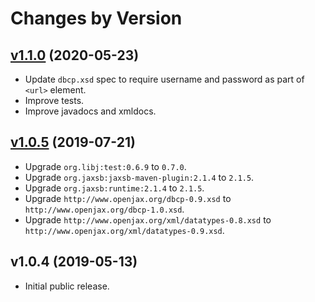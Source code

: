 # Changes by Version

## [v1.1.0](https://github.com/openjax/dbcp/compare/4ebc32116c4382d0ac8d8077db3f42f617e379a2..HEAD) (2020-05-23)
* Update `dbcp.xsd` spec to require username and password as part of `<url>` element.
* Improve tests.
* Improve javadocs and xmldocs.

## [v1.0.5](https://github.com/openjax/dbcp/compare/8381da235a847ac52132bb87dd96cddaf2ca26d5..4ebc32116c4382d0ac8d8077db3f42f617e379a2) (2019-07-21)
* Upgrade `org.libj:test:0.6.9` to `0.7.0`.
* Upgrade `org.jaxsb:jaxsb-maven-plugin:2.1.4` to `2.1.5`.
* Upgrade `org.jaxsb:runtime:2.1.4` to `2.1.5`.
* Upgrade `http://www.openjax.org/dbcp-0.9.xsd` to `http://www.openjax.org/dbcp-1.0.xsd`.
* Upgrade `http://www.openjax.org/xml/datatypes-0.8.xsd` to `http://www.openjax.org/xml/datatypes-0.9.xsd`.

## v1.0.4 (2019-05-13)
* Initial public release.